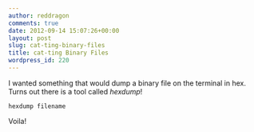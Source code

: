 ```yaml
---
author: reddragon
comments: true
date: 2012-09-14 15:07:26+00:00
layout: post
slug: cat-ting-binary-files
title: cat-ting Binary Files
wordpress_id: 220
---
```


I wanted something that would dump a binary file on the terminal in hex. Turns out there is a tool called _hexdump_!

`hexdump filename`

Voila!
